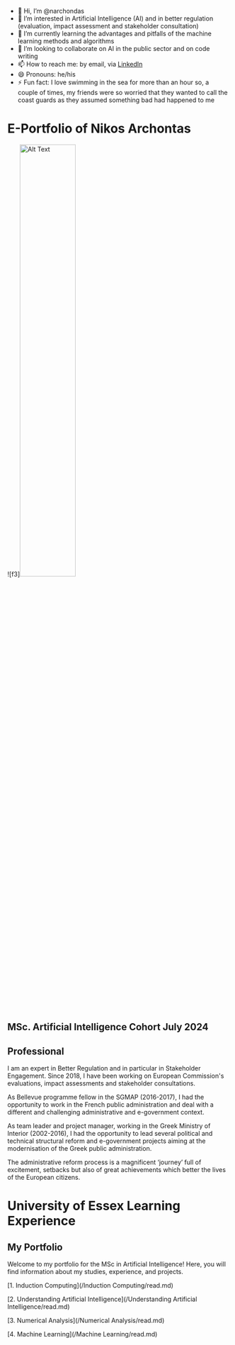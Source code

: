 - 👋 Hi, I’m @narchondas
- 👀 I’m interested in Artificial Intelligence (AI) and in better regulation (evaluation, impact assessment and stakeholder consultation)
- 🌱 I’m currently learning the advantages and pitfalls of the machine learning methods and algorithms
- 💞️ I’m looking to collaborate on AI in the public sector and on code writing
- 📫 How to reach me: by email, via [LinkedIn](http://www.linkedin.com/in/nikos-archontas-5a9a90234)
- 😄 Pronouns: he/his
- ⚡ Fun fact: I love swimming in the sea for more than an hour so, a couple of times, my friends were so worried that they wanted to call the coast guards as they assumed something bad had happened to me
  
# E-Portfolio of Nikos Archontas 
![f3]<img src=(https://github.com/user-attachments/assets/c992b5f9-9741-437c-9b72-96b4a930178f) alt="Alt Text" style="width:50%; height:auto;">

## MSc. Artificial Intelligence Cohort July 2024

## Professional
I am an expert in Better Regulation and in particular in Stakeholder Engagement. Since 2018, I have been working on European Commission's evaluations, impact assessments and stakeholder consultations. 

As Bellevue programme fellow in the SGMAP (2016-2017), I had the opportunity to work in the French public administration and deal with a different and challenging administrative and e-government context. 

As team leader and project manager, working in the Greek Ministry of Interior (2002-2016), I had the opportunity to lead several political and technical structural reform and e-government projects aiming at the modernisation of the Greek public administration. 

The administrative reform process is a magnificent ‘journey’ full of excitement, setbacks but also of great achievements which better the lives of the European citizens.

# University of Essex Learning Experience

## My Portfolio  
Welcome to my portfolio for the MSc in Artificial Intelligence! Here, you will find information about my studies, experience, and projects.  

[1. Induction Computing](/Induction Computing/read.md)

[2. Understanding Artificial Intelligence](/Understanding Artificial Intelligence/read.md)

[3. Numerical Analysis](/Numerical Analysis/read.md)

[4. Machine Learning](/Machine Learning/read.md)




<!---
narchondas/narchondas is a ✨ special ✨ repository because its `README.md` (this file) appears on your GitHub profile.
You can click the Preview link to take a look at your changes.
--->
